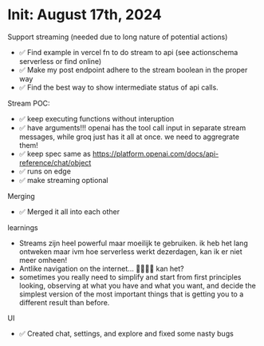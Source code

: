 # Init: August 17th, 2024

Support streaming (needed due to long nature of potential actions)

- ✅ Find example in vercel fn to do stream to api (see actionschema serverless or find online)
- ✅ Make my post endpoint adhere to the stream boolean in the proper way
- ✅ Find the best way to show intermediate status of api calls.

Stream POC:

- ✅ keep executing functions without interuption
- ✅ have arguments!!! openai has the tool call input in separate stream messages, while groq just has it all at once. we need to aggregrate them!
- ✅ keep spec same as https://platform.openai.com/docs/api-reference/chat/object
- ✅ runs on edge
- ✅ make streaming optional

Merging

- ✅ Merged it all into each other

learnings

- Streams zijn heel powerful maar moeilijk te gebruiken. ik heb het lang ontweken maar ivm hoe serverless werkt dezerdagen, kan ik er niet meer omheen!
- Antlike navigation on the internet... 🐜🐜🐜🐜 kan het?
- sometimes you really need to simplify and start from first principles looking, observing at what you have and what you want, and decide the simplest version of the most important things that is getting you to a different result than before.

UI

- ✅ Created chat, settings, and explore and fixed some nasty bugs
